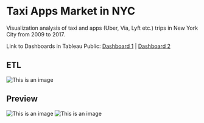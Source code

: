 # Taxi Apps Market in NYC
Visualization analysis of taxi and apps (Uber, Via, Lyft etc.) trips in New York City from 2009 to 2017.

Link to Dashboards in Tableau Public:
[Dashboard 1](https://public.tableau.com/views/TaxiAppsMarketinNYC/1_DashboardMarket?:language=en-GB&:display_count=n&:origin=viz_share_link) | 
[Dashboard 2](https://public.tableau.com/views/Dashboards_16348310468290/2_DashboardTime?:language=en-GB&publish=yes&:display_count=n&:origin=viz_share_link)

## ETL
![This is an image](https://i.ibb.co/8cRSqK1/etl.png)
## Preview
![This is an image](https://i.ibb.co/9tWx9fm/1-Dashboard-Market.png)
![This is an image](https://i.ibb.co/HBtcTmD/Dashboard2.png)
